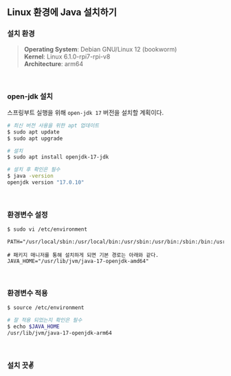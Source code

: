 ## Linux 환경에 Java 설치하기

### 설치 환경

> **Operating System**: Debian GNU/Linux 12 (bookworm)  
> **Kernel**: Linux 6.1.0-rpi7-rpi-v8  
> **Architecture**: arm64

<br />

### open-jdk 설치

스프링부트 실행을 위해 `open-jdk 17` 버전을 설치할 계획이다.

```sh
# 최신 버전 사용을 위한 apt 업데이트
$ sudo apt update
$ sudo apt upgrade

# 설치
$ sudo apt install openjdk-17-jdk

# 설치 후 확인은 필수
$ java -version
openjdk version "17.0.10"
```

<br />

### 환경변수 설정

```sh
$ sudo vi /etc/environment
```

```
PATH="/usr/local/sbin:/usr/local/bin:/usr/sbin:/usr/bin:/sbin:/bin:/usr/games:/usr/local/games:/snap/bin"

# 패키지 매니저를 통해 설치하게 되면 기본 경로는 아래와 같다.
JAVA_HOME="/usr/lib/jvm/java-17-openjdk-amd64"
```

<br />

### 환경변수 적용

```sh
$ source /etc/environment

# 잘 적용 되었는지 확인은 필수
$ echo $JAVA_HOME
/usr/lib/jvm/java-17-openjdk-arm64
```

<br />

### 설치 끗✌️
